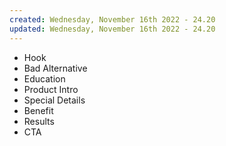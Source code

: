 ```yaml
---
created: Wednesday, November 16th 2022 - 24.20
updated: Wednesday, November 16th 2022 - 24.20
---
```

-   Hook
-   Bad Alternative
-   Education
-   Product Intro
-   Special Details
-   Benefit
-   Results
-   CTA